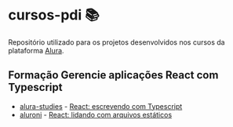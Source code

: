 # cursos-pdi :books:

Repositório utilizado para os projetos desenvolvidos nos cursos da plataforma [Alura](https://www.alura.com.br/).

## Formação Gerencie aplicações React com Typescript 

- [alura-studies](react-typescript/alura-studies) - [React: escrevendo com Typescript](https://pm3.alura.com.br/course/react-modernizando-escrever-typescript)
- [aluroni](react-typescript/aluroni) - [React: lidando com arquivos estáticos](https://pm3.alura.com.br/course/react-arquivos-estaticos)
